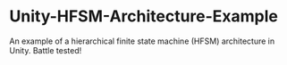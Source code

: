 # Unity-HFSM-Architecture-Example
An example of a hierarchical finite state machine (HFSM) architecture in Unity. Battle tested! 
